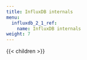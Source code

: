 ```yaml
---
title: InfluxDB internals
menu:
  influxdb_2_1_ref:
    name: InfluxDB internals
weight: 7
---
```


{{< children >}}
